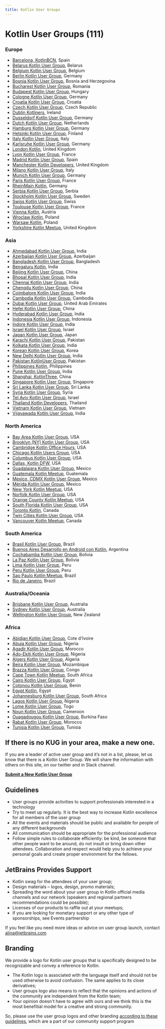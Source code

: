 ```yaml
---
title: Kotlin User Groups
---
```


# Kotlin User Groups (111)

<div class="g-grid">
<div class="g-6" markdown="1">

### Europe

 * [Barcelona, KotlinBCN](https://www.meetup.com/kotlinbcn/), Spain
 * [Belarus Kotlin User Group](https://bkug.by/), Belarus 
 * [Belgium Kotlin User Group](https://www.kotlin.be/), Belgium
 * [Berlin Kotlin User Group](https://www.meetup.com/kotlin-berlin/), Germany
 * [Bosnia Kotlin User Group](https://www.meetup.com/Kotlin-User-Group-Bosnia/), Bosnia and Herzegovina 
 * [Bucharest Kotlin User Group](https://www.meetup.com/kug-bucharest/), Romania
 * [Budapest Kotlin User Group](https://www.facebook.com/groups/KotlinBudapest/), Hungary
 * [Cologne Kotlin User Group](https://www.meetup.com/Kotlin-User-Group-Cologne/?from=ref), Germany
 * [Croatia Kotlin User Group](https://www.meetup.com/Croatia-Kotlin-User-Group-Meetup/), Croatia
 * [Czech Kotlin User Group](http://www.kotliners.cz), Czech Republic
 * [Dublin Kotliners](https://www.meetup.com/Dublin-Kotliners/), Ireland
 * [Dusseldorf Kotlin User Group](https://www.meetup.com/Dusseldorf-Kotlin-Meetup/), Germany
 * [Dutch Kotlin User Group](http://kotlin.nl/), Netherlands
 * [Hamburg Kotlin User Group](https://www.meetup.com/de-DE/Kotlin-User-Group-Hamburg/), Germany
 * [Helsinki Kotlin User Group](https://www.meetup.com/Kotlin-User-Group-Helsinki/?from=ref), Finland
 * [Italy Kotlin User Group](https://www.facebook.com/groups/kotlinitaly/), Italy
 * [Karlsruhe Kotlin User Group](https://www.meetup.com/Karlsruhe-Software-Development-Meetup/), Germany
 * [London Kotlin](http://www.meetup.com/kotlin-london/), United Kingdom
 * [Lyon Kotlin User Group](http://www.meetup.com/Lyon-Kotlin-User-Group/), France
 * [Madrid Kotlin User Group](https://www.meetup.com/KotlinMAD/), Spain
 * [Manchester Kotlin Developers](http://www.meetup.com/Kotlin-Manchester/), United Kingdom
 * [Milano Kotlin User Group](https://www.meetup.com/it-IT/KUG-Milan/), Italy
 * [Munich Kotlin User Group](https://www.meetup.com/Kotlin-User-Group-Munich/), Germany
 * [Paris Kotlin User Group](https://www.meetup.com/Kotlin-Paris-Meetup/), France
 * [RheinMain Kotlin](http://kotlin.rocks), Germany
 * [Serbia Kotlin User Group](https://www.meetup.com/Serbia-Kotlin-User-Group/), Serbia
 * [Stockholm Kotlin User Group](https://www.meetup.com/Sweden-Kotlin-User-Group/), Sweden
 * [Swiss Kotlin User Group](https://www.meetup.com/Kotlin-Swiss-User-Group/), Swiss
 * [Toulouse Kotlin User Group](https://www.meetup.com/fr-FR/Toulouse-Kotlin-User-Group/), France
 * [Vienna Kotlin](https://www.meetup.com/Kotlin-Vienna/), Austria
 * [Wroclaw Kotlin](https://www.meetup.com/pl-PL/Kotlin-Wroclaw), Poland
 * [Warsaw Kotlin](https://www.meetup.com/Kotlin-Warsaw/), Poland
 * [Yorkshire Kotlin Meetup](http://www.meetup.com/Kotlin-Yorkshire-Meetup-Group/), United Kingdom

 
### Asia
  
 * [Ahmedabad Kotlin User Group](https://www.meetup.com/KotlinAhmedabad/), India
 * [Azerbaijan Kotlin User Group](https://www.facebook.com/groups/395337754167951/), Azerbaijan
 * [Bangladesh Kotlin User Group](https://www.facebook.com/KotlinBangladesh/), Bangladesh
 * [Bengaluru Kotlin](https://www.facebook.com/KotlinBengaluru/), India
 * [Beijing Kotlin User Group](http://www.kotliner.cn/), China
 * [Bhopal Kotlin User Group](https://www.facebook.com/kotlinbpl/), India
 * [Chennai Kotlin User Group](https://www.meetup.com/Chennai-Kotlin-User-Group/), India
 * [Chengdu Kotlin User Group](https://www.kotliner.cn/chengdu/), China
 * [Coimbatore Kotlin User Group](https://facebook.com/kotlincbe/), India
 * [Cambodia Kotlin User Group](https://www.facebook.com/groups/kotlinphnompenh), Cambodia
 * [Dubai Kotlin User Group](https://www.facebook.com/kotlindubai/), United Arab Emirates
 * [Hefei Kotlin User Group](http://weibo.com/kotlinhfug), China
 * [Hyderabad Kotlin User Group](https://www.facebook.com/KotlinHyd/), India
 * [Indonesia Kotlin User Group](https://www.facebook.com/groups/395469687469099/), Indonesia
 * [Indore Kotlin User Group](https://www.facebook.com/groups/kotlinindore/), India
 * [Israel Kotlin User Group](https://www.facebook.com/groups/107080706530829/), Israel
 * [Japan Kotlin User Group](https://kotlin.connpass.com/), Japan
 * [Karachi Kotlin User Group](https://www.facebook.com/kotlinkarachi/), Pakistan
 * [Kolkata Kotlin User Group](https://www.facebook.com/KotlinKolkata/), India
 * [Korean Kotlin User Group](http://kotlin.kr/), Korea
 * [New Delhi Kotlin User Group](https://www.facebook.com/kotlinNewDelhi/), India
 * [Pakistan KotlinUser Group](https://www.facebook.com/groups/565405337181251/), Pakistan
 * [Philippines Kotlin](https://www.facebook.com/groups/642901202586581/), Philippines
 * [Pune Kotlin User Group](https://www.facebook.com/groups/punekotlin), India
 * [Shanghai, KotlinThree](http://kotlinthree.github.io/), China
 * [Singapore Kotlin User Group](https://www.meetup.com/Singapore-Kotlin-User-group/), Singapore
 * [Sri Lanka Kotlin User Group](https://www.facebook.com/KotlinSrilanka/), Sri Lanka
 * [Syria Kotlin User Group](https://www.facebook.com/KotlinSyria/), Syria
 * [Tel Aviv Kotlin User Group](https://www.meetup.com/KotlinTLV/), Israel
 * [Thailand Kotlin Developers](https://www.facebook.com/groups/872547279487598/), Thailand
 * [Vietnam Kotlin User Group](https://www.facebook.com/groups/1939456136329687), Vietnam
 * [Vijayawada Kotlin User Group](https://www.facebook.com/KotlinVijayawada/), India

</div>

<div class="g-6" markdown="1">

### North America

* [Bay Area Kotlin User Group](http://www.meetup.com/Bay-Area-Kotlin-User-Group/), USA
* [Brooklyn (NY) Kotlin User Group](https://www.meetup.com/Brooklyn-Kotlin/), USA
* [Cambridge Kotlin Office Hours](https://www.meetup.com/kotlin-office-hours/), USA
* [Chicago Kotlin Users Group](http://www.meetup.com/Chicago-Kotlin/), USA
* [Columbus Kotlin User Group](https://www.meetup.com/Columbus-Kotlin-User-Group/), USA
* [Dallas, Kotlin DFW](https://www.meetup.com/Kotlin-DFW/), USA
* [Guadalajara Kotlin User Group](https://www.meetup.com/es/Kotlin-User-Group-GDL/), Mexico
* [Guatemala Kotlin Meetup](https://www.meetup.com/Guatemala-Kotlin-Meetup/), Guatemala
* [Mexico, CDMX Kotlin User Group](https://www.meetup.com/es-ES/Kotlin-Nights-CDMX/), Mexico
* [Mérida Kotlin User Group](https://www.meetup.com/Merida-Kotlin-User-Group/), Mexico
* [New York Kotlin Meetup](http://www.meetup.com/New-York-Kotlin-Meetup/), USA
* [Norfolk Kotlin User Group](mailto:robert.chrzanowski@gmail.com), USA
* [Orange County Kotlin Meetup](https://www.meetup.com/oc-kotlin-meetup/), USA
* [South Florida Kotlin User Group](https://www.meetup.com/Kotlin-South-Florida-Users-Group/), USA
* [Toronto Kotlin](https://www.meetup.com/Kotlin-Toronto/events/235740293/), Canada
* [Twin Cities Kotlin User Group](https://www.meetup.com/Twin-Cities-Kotlin-User-Group/), USA
* [Vancouver Kotlin Meetup](https://www.meetup.com/VancouverKotlin/), Canada

### South America

* [Brasil Kotlin User Group](https://groups.google.com/forum/#!forum/kotlin-brasil), Brazil
* [Buenos Aires Desarrollo en Android con Kotlin](https://www.meetup.com/Desarrollo-en-Android-con-Kotlin/), Argentina
* [Cochabamba Kotlin User Group](https://www.facebook.com/kotlincocha/), Bolivia
* [La Paz Kotlin User Group](https://www.facebook.com/KotlinLaPaz/), Bolivia
* [Lima Kotlin User Group](https://www.facebook.com/groups/limakotlin/), Peru
* [Peru Kotlin User Group](https://www.facebook.com/groups/1540580306247047/), Peru
* [Sao Paulo Kotlin Meetup](https://www.meetup.com/kotlin-meetup-sp/), Brazil 
* [Rio de Janeiro](https://www.meetup.com/Kotlin-Rio/), Brazil

### Australia/Oceania

* [Brisbane Kotlin User Group](https://www.meetup.com/Brisbane-Kotlin-User-Group/), Australia
* [Sydney Kotlin User Group](https://sydkotlin.space/), Australia
* [Wellington Kotlin User Group](https://www.meetup.com/Wellington-kt/), New Zealand

### Africa

* [Abidjan Kotlin User Group](https://www.facebook.com/groups/778398068995641/), Cote d'Ivoire
* [Abuja Kotlin User Group](https://www.meetup.com/Kotlin-Abuja-User-Group-Nigeria/), Nigeria
* [Agadir Kotlin User Group](https://www.meetup.com/Agadir-Kotlin-User-Group/), Morocco
* [Ado-Ekiti Kotlin User Group](https://web.facebook.com/groups/1598555973529998/?ref=group_header), Nigeria
* [Algers Kotlin User Group](https://www.meetup.com/Algeria-Kotlin-User-Group/members/228091746/?op=&memberId=228091746), Algeria
* [Beira Kotlin User Group](https://www.facebook.com/groups/470398203308975/), Mozambique
* [Brazza Kotlin User Group](https://www.facebook.com/groups/KotlinBrazza/), Congo
* [Cape Town Kotlin Meetup](https://www.meetup.com/Cape-Town-Kotlin-Meetup/), South Africa
* [Cairo Kotlin User Group](https://www.facebook.com/Kotlin.Cairo/), Egypt
* [Cotonou Kotlin User Group](https://www.meetup.com/Kotlin-Meetup-Cotonou/), Benin
* [Egypt Kotlin](https://www.facebook.com/kotlinegypt/), Egypt
* [Johannesburg Kotlin User Group](https://www.meetup.com/Kotlin-Software-Development-Meetup/), South Africa
* [Lagos Kotlin User Group](https://www.meetup.com/Lagos-Kotlin-Meetup/), Nigeria
* [Lome Kotlin User Group](https://www.facebook.com/groups/1825278611119862/), Togo
* [Noun Kotlin User Group](https://www.meetup.com/Noun-Kotlin-User-Group/), Cameroon
* [Ouagadougou Kotlin User Group](https://www.facebook.com/groups/649651491892414/), Burkina Faso 
* [Rabat Kotlin User Group](https://www.meetup.com/Rabat-Kotlin-User-Group/), Morocco
* [Tunisia Kotlin User Group](https://www.facebook.com/groups/1501353116571104), Tunisia

</div>
</div>


## If there is no KUG in your area, make a new one.

If you are a leader of active user group and it’s not in a list, please, let us know that there is a Kotlin User Group. We will share the information with others on this site, on our twitter and in Slack channel. 

**[Submit a New Kotlin User Group](https://docs.google.com/forms/d/e/1FAIpQLSdkLbD_SPbXZDVW2nQPgUiLCW4HOSXysOVK1jPLcShPfyhkNA/viewform)**

## Guidelines
* User groups provide activities to support professionals interested in a technology
* Try to meet up regularly. It is the best way to increase Kotlin excellence for all members of the user group
* All the events and materials should be public and available for people of any different backgrounds
* All communication should be appropriate for the professional audience
* Follow simple rules to collaborate efficiently: be kind, be someone that other people want to be around, do not insult or bring down other attendees. Collaboration and respect would help you to achieve your personal goals and create proper environment for the fellows. 

## JetBrains Provides Support
* Kotlin swag for the attendees of your user group;
* Design materials – logos, design, promo materials; 
* Spreading the word about your user group in Kotlin official media channels and our network (speakers and regional partners recommendations could be possible);
* Licenses of our products to raffle out at your meetups;
* If you are looking for monetary support or any other type of sponsorships, see Events partnership


If you feel like you need more ideas or advice on user group launch, contact [alina@jetbrains.com](mailto:alina@jetbrains.com)

## Branding
We provide a logo for Kotlin user groups that is specifically designed to be recognizable and convey a reference to Kotlin. 

- The  Kotlin logo is associated with the language itself and should not be used otherwise to avoid confusion. The same applies to its close derivatives;
- User groups logo also means to reflect that the opinions and actions of the community are independent from the Kotlin team;
- Your opinion doesn't have to agree with ours and we think this is the most benefitial model for a creative and strong community.

So, please use the user group logos and other branding [according to these guidelines](https://blog.jetbrains.com/kotlin/2017/05/new-style-for-user-groups/), which are a part of our community support program

